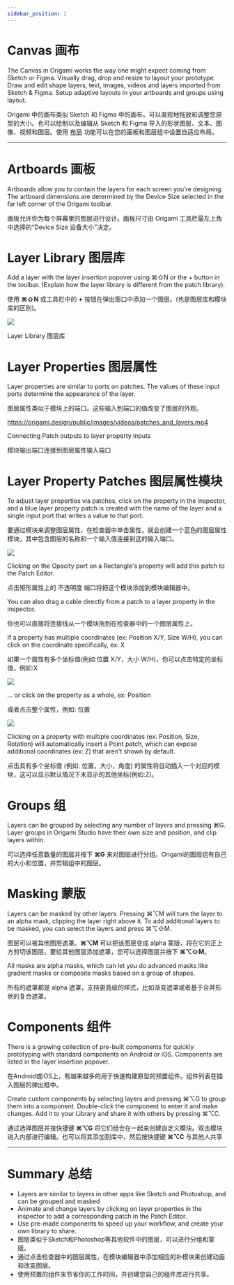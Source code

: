 ```yaml
---
sidebar_position: 1
---
```


# Canvas 画布

The Canvas in Origami works the way one might expect coming from Sketch or Figma. Visually drag, drop and resize to layout your prototype. Draw and edit shape layers, text, images, videos and layers imported from Sketch & Figma. Setup adaptive layouts in your artboards and groups using layout.

Origami 中的画布类似 Sketch 和 Figma 中的画布。可以直观地拖放和调整您原型的大小。也可以绘制以及编辑从 Sketch 和 Figma 导入的形状图层、文本、图像、视频和图层。使用 [布局](https://www.notion.so/Layout-d865c2cba6e5404e9130467676dc6f65) 功能可以在您的画板和图层组中设置自适应布局。

------

# Artboards 画板

Artboards allow you to contain the layers for each screen you’re designing. The artboard dimensions are determined by the Device Size selected in the far left corner of the Origami toolbar.

画板允许你为每个屏幕里的图层进行设计。画板尺寸由 Origami 工具栏最左上角中选择的“Device Size 设备大小”决定。

# Layer Library 图层库

Add a layer with the layer insertion popover using ⌘⇧N or the + button in the toolbar. (Explain how the layer library is different from the patch library).

使用 **⌘⇧N** 或工具栏中的 **+** 按钮在弹出窗口中添加一个图层。(也是图层库和模块库的区别)。

![](https://origami.design/public/images/documentation/layer_library.png)

Layer Library 图层库

# Layer Properties 图层属性

Layer properties are similar to ports on patches. The values of these input ports determine the appearance of the layer.

图层属性类似于模块上的端口。这些输入到端口的值改变了图层的外观。

https://origami.design/public/images/videos/patches_and_layers.mp4

Connecting Patch outputs to layer property inputs

模块输出端口连接到图层属性输入端口

# Layer Property Patches 图层属性模块

To adjust layer properties via patches, click on the property in the inspector, and a blue layer property patch is created with the name of the layer and a single input port that writes a value to that port.

要通过模块来调整图层属性，在检查器中单击属性，就会创建一个蓝色的图层属性模块，其中包含图层的名称和一个输入值连接到这的输入端口。

![](https://s3.us-west-2.amazonaws.com/secure.notion-static.com/98c4bb7e-b2f6-4fc6-a02e-897eafc7796c/Untitled.png?X-Amz-Algorithm=AWS4-HMAC-SHA256&X-Amz-Content-Sha256=UNSIGNED-PAYLOAD&X-Amz-Credential=AKIAT73L2G45EIPT3X45%2F20220602%2Fus-west-2%2Fs3%2Faws4_request&X-Amz-Date=20220602T160637Z&X-Amz-Expires=86400&X-Amz-Signature=7b6e283c37751746ac40f0ee62ae743f98ffc2ffbb889434e66f4ad1acbc8b6c&X-Amz-SignedHeaders=host&response-content-disposition=filename%20%3D%22Untitled.png%22&x-id=GetObject)

Clicking on the Opacity port on a Rectangle's property will add this patch to the Patch Editor.

点击矩形属性上的 不透明度 端口将把这个模块添加到模块编辑器中。

You can also drag a cable directly from a patch to a layer property in the inspector.

你也可以直接将连接线从一个模块拖到在检查器中的一个图层属性上。

If a property has multiple coordinates (ex: Position X/Y, Size W/H), you can click on the coordinate specifically, ex: X

如果一个属性有多个坐标值(例如:位置 X/Y，大小 W/H)，你可以点击特定的坐标值，例如:X

![](https://s3.us-west-2.amazonaws.com/secure.notion-static.com/bf73959c-29c4-42e7-be56-ba4b86981bbb/Untitled.png?X-Amz-Algorithm=AWS4-HMAC-SHA256&X-Amz-Content-Sha256=UNSIGNED-PAYLOAD&X-Amz-Credential=AKIAT73L2G45EIPT3X45%2F20220602%2Fus-west-2%2Fs3%2Faws4_request&X-Amz-Date=20220602T160753Z&X-Amz-Expires=86400&X-Amz-Signature=a9a0336eb704007921c68244da8b0c04726c56b41936d73f42a70bee1df08c70&X-Amz-SignedHeaders=host&response-content-disposition=filename%20%3D%22Untitled.png%22&x-id=GetObject)

… or click on the property as a whole, ex: Position

或者点击整个属性，例如: 位置

![](https://s3.us-west-2.amazonaws.com/secure.notion-static.com/1e3f0fb0-077e-4fdf-aa7b-8307d9ea7706/Untitled.png?X-Amz-Algorithm=AWS4-HMAC-SHA256&X-Amz-Content-Sha256=UNSIGNED-PAYLOAD&X-Amz-Credential=AKIAT73L2G45EIPT3X45%2F20220602%2Fus-west-2%2Fs3%2Faws4_request&X-Amz-Date=20220602T160808Z&X-Amz-Expires=86400&X-Amz-Signature=ff6d743315829aef1daf77ebf6757e87509d3ab32c3312a440621ebd44924b79&X-Amz-SignedHeaders=host&response-content-disposition=filename%20%3D%22Untitled.png%22&x-id=GetObject)

Clicking on a property with multiple coordinates (ex: Position, Size, Rotation) will automatically insert a Point patch, which can expose additional coordinates (ex: Z) that aren't shown by default.

点击具有多个坐标值 (例如: 位置，大小，角度) 的属性将自动插入一个对应的模块，这可以显示默认情况下未显示的其他坐标(例如:Z)。

# Groups 组

Layers can be grouped by selecting any number of layers and pressing ⌘G. Layer groups in Origami Studio have their own size and position, and clip layers within.

可以选择任意数量的图层并按下 **⌘G** 来对图层进行分组。Origami的图层组有自己的大小和位置，并剪辑组中的图层。

# Masking 蒙版

Layers can be masked by other layers. Pressing ⌘⌥M will turn the layer to an alpha mask, clipping the layer right above it. To add additional layers to be masked, you can select the layers and press ⌘⌥⇧M.

图层可以被其他图层遮罩。**⌘⌥M** 可以把该图层变成 alpha 蒙版，将在它的正上方剪切该图层。要给其他图层添加遮罩，您可以选择图层并按下 **⌘⌥⇧M**。

All masks are alpha masks, which can let you do advanced masks like gradient masks or composite masks based on a group of shapes.

所有的遮罩都是 alpha 遮罩，支持更高级的样式，比如渐变遮罩或者基于合并形状的复合遮罩。

# Components 组件

There is a growing collection of pre-built components for quickly prototyping with standard components on Android or iOS. Components are listed in the layer insertion popover.

在Android或iOS上，有越来越多的用于快速构建原型的预置组件。组件列表在插入图层的弹出框中。

Create custom components by selecting layers and pressing ⌘⌥G to group them into a component. Double-click the component to enter it and make changes. Add it to your Library and share it with others by pressing ⌘⌥C.

通过选择图层并按快捷键 **⌘⌥G** 将它们组合在一起来创建自定义模块。双击模块进入内部进行编辑。也可以将其添加到库中，然后按快捷键 **⌘⌥C** 与其他人共享

------

# Summary 总结

- Layers are similar to layers in other apps like Sketch and Photoshop, and can be grouped and masked
- Animate and change layers by clicking on layer properties in the inspector to add a corresponding patch in the Patch Editor.
- Use pre-made components to speed up your workflow, and create your own library to share.
- 图层类似于Sketch和Photoshop等其他软件中的图层，可以进行分组和蒙版。
- 通过点击检查器中的图层属性，在模块编辑器中添加相应的补模块来创建动画和改变图层。
- 使用预置的组件来节省你的工作时间，并创建您自己的组件库进行共享。
